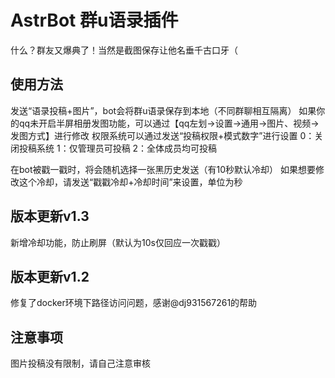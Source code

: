 # AstrBot 群u语录插件
什么？群友又爆典了！当然是截图保存让他名垂千古口牙（

## 使用方法
发送“语录投稿+图片”，bot会将群u语录保存到本地（不同群聊相互隔离）
如果你的qq未开启半屏相册发图功能，可以通过【qq左划→设置→通用→图片、视频→发图方式】进行修改
权限系统可以通过发送“投稿权限+模式数字”进行设置
   0：关闭投稿系统
   1：仅管理员可投稿
   2：全体成员均可投稿
   
在bot被戳一戳时，将会随机选择一张黑历史发送（有10秒默认冷却）
如果想要修改这个冷却，请发送“戳戳冷却+冷却时间”来设置，单位为秒


## 版本更新v1.3
新增冷却功能，防止刷屏（默认为10s仅回应一次戳戳）
## 版本更新v1.2
修复了docker环境下路径访问问题，感谢@dj931567261的帮助

## 注意事项
图片投稿没有限制，请自己注意审核
